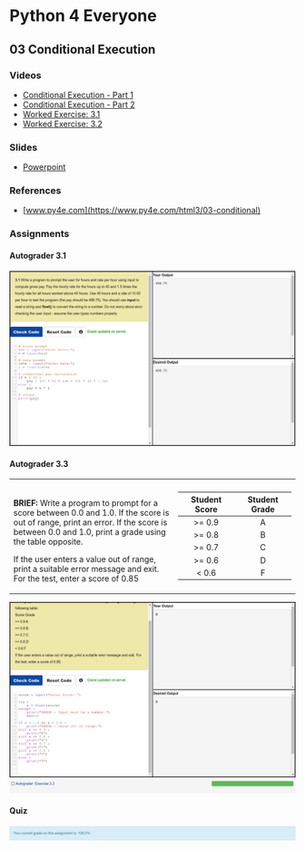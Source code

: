 # Python 4 Everyone

## 03 Conditional Execution

### Videos

- [Conditional Execution - Part 1](https://youtu.be/2aA3VBdcl6A)
- [Conditional Execution - Part 2](https://youtu.be/OczkNrHPBps)
- [Worked Exercise: 3.1](https://youtu.be/oUMQbZ4SBuM)
- [Worked Exercise: 3.2](https://youtu.be/-iUA4cCKRlM)

### Slides

- [Powerpoint](../Resources/Pythonlearn-03-Conditional.pptx)

### References

- [www.py4e.com](https://www.py4e.com/html3/03-conditional)

### Assignments

#### Autograder 3.1

![Image of Autograder Assignment 3.1](autograder-03.1.png)

#### Autograder 3.3

<table>
<tr>
<td style="vertical-align:top;">

<br>

**BRIEF:** Write a program to prompt for a score between 0.0 and 1.0. If the score is out of range, print an error. If the score is between 0.0 and 1.0, print a grade using the table opposite.

If the user enters a value out of range, print a suitable error message and exit. For the test, enter a score of 0.85

</td>
<td width="200">

| Student Score  | Student Grade |
| :---:  | :---: |
| >= 0.9 | A     |
| >= 0.8 | B     |
| >= 0.7 | C     |
| >= 0.6 | D     |
| < 0.6  | F     |

</td>
</tr>
</table>


![Image of Autograder Assignment 3.2](autograder-03.3.png)
![Image of Grade for Autograder Assignment 3.2](./grade-03.3.png)

#### Quiz

![Image of quiz Assignment](quiz-03.png)

